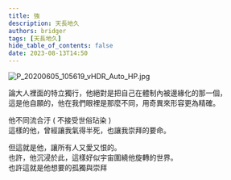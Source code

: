 ```yaml
---
title: 強
description: 天長地久
authors: bridger
tags: [天長地久]
hide_table_of_contents: false
date: 2023-08-13T14:50
---
```


![P_20200605_105619_vHDR_Auto_HP.jpg](https://e.brid.pw/i/2023/08/13/oy0sjj-2.webp)


<!-- truncate -->

論大人裡面的特立獨行，他絕對是把自己在體制內被邊緣化的那一個，  
這是他自願的，他在我們眼裡是那麼不同，用奇異來形容更為精確。  
  
他不同流合汙 ( 不接受世俗玷染 )  
這樣的他，曾經讓我氣得半死，也讓我崇拜的要命。  

但這就是他，讓所有人又愛又恨的。  
也許，他沉浸於此，這樣好似宇宙圍繞他旋轉的世界。  
也許這就是他想要的孤獨與崇拜  